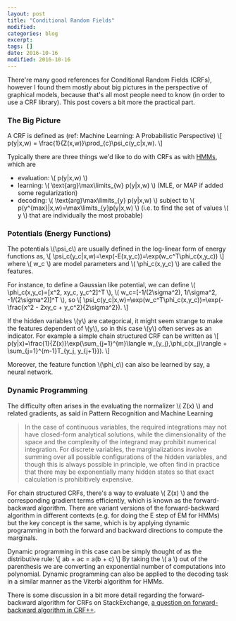 ```yaml
---
layout: post
title: "Conditional Random Fields"
modified:
categories: blog
excerpt:
tags: []
date: 2016-10-16
modified: 2016-10-16
---
```


There're many good references for Conditional Random Fields (CRFs), 
however I found them mostly about big pictures in the perspective of graphical models, 
because that's all most people need to know (in order to use a CRF library). 
This post covers a bit more the practical part.

### The Big Picture

A CRF is defined as (ref: Machine Learning: A Probabilistic Perspective) 
\\[ p(y|x,w) = \frac{1}{Z(x,w)}\prod_{c}\psi_c(y_c|x,w). \\]

Typically there are three things we'd like to do with CRFs as with [HMMs](http://jedlik.phy.bme.hu/~gerjanos/HMM/node6.html), which are  
- evaluation:  \\( p(y|x,w) \\)  
- learning:  \\( \text{arg}\max\limits_{w} p(y|x,w) \\)   (MLE, or MAP if added some regularization)  
- decoding:  \\( \text{arg}\max\limits_{y} p(y|x,w) \\) subject to \\( p(y^{max}|x,w)=\max\limits_{y}p(y|x,w) \\) (i.e. to find the set of values \\( y \\) that are individually the most probable)  

### Potentials (Energy Functions)
The potentials \\(\psi_c\\) are usually defined in the log-linear form of energy functions as,
\\[ \psi_c(y_c|x,w)=\exp(-E(x,y_c))=\exp(w_c^T\phi_c(x,y_c)) \\]
where \\( w_c \\) are model parameters and \\( \phi_c(x,y_c) \\) are called the features.

For instance, to define a Gaussian like potential, we can define 
\\( \phi_c(x,y_c)=[x^2, xy_c, y_c^2]^T \\), \\( w_c=[-1/(2\sigma^2), 1/\sigma^2, -1/(2\sigma^2)]^T \\), so
\\[ \psi_c(y_c|x,w)=\exp(w_c^T\phi_c(x,y_c))=\exp(-\frac{x^2 - 2xy_c + y_c^2}{2\sigma^2}). \\]

If the hidden variables \\(y\\) are categorical, it might seem strange to make the features dependent of \\(y\\), so in this case \\(y\\) often serves as an indicator. For example a simple chain structured CRF can be written as
\\[ p(y|x)=\frac{1}{Z(x)}\exp(\sum_{j=1}^{m}\langle w_{y_j},\phi_c(x_j)\rangle + \sum_{j=1}^{m-1}T_{y_j, y_{j+1}}). \\]

Moreover, the feature function \\(\phi_c\\) can also be learned by say, a neural network.

### Dynamic Programming

The difficulty often arises in the evaluating the normalizer \\( Z(x) \\) and related gradients, as said in Pattern Recognition and Machine Learning

>  In the case of continuous variables, the required integrations may not have closed-form analytical solutions,
while the dimensionality of the space and the complexity of the integrand may prohibit numerical integration. 
For discrete variables, the marginalizations involve summing over all possible configurations of the hidden variables, 
and though this is always possible in principle, we often find in practice that 
there may be exponentially many hidden states so that exact calculation is prohibitively expensive.

For chain structured CRFs, there's a way to evaluate \\( Z(x) \\) and the corresponding gradient terms efficiently, which is known as the forward-backward algorithm. There are variant versions of the forward-backward algorithm in different contexts (e.g. for doing the E step of EM for HMMs) but the key concept is the same, which is by applying dynamic programming in both the forward and backward directions to compute the marginals.

Dynamic programming in this case can be simply thought of as the distributive rule:
\\[ ab + ac = a(b + c) \\]
By taking the \\( a \\) out of the parenthesis we are converting an exponential number of computations into polynomial. Dynamic programming can also be applied to the decoding task in a similar manner as the Viterbi algorithm for HMMs.

There is some discussion in a bit more detail regarding the forward-backward algorithm for CRFs on StackExchange, [a question on forward-backward algorithm in CRF++](http://stats.stackexchange.com/a/240610/95569).

